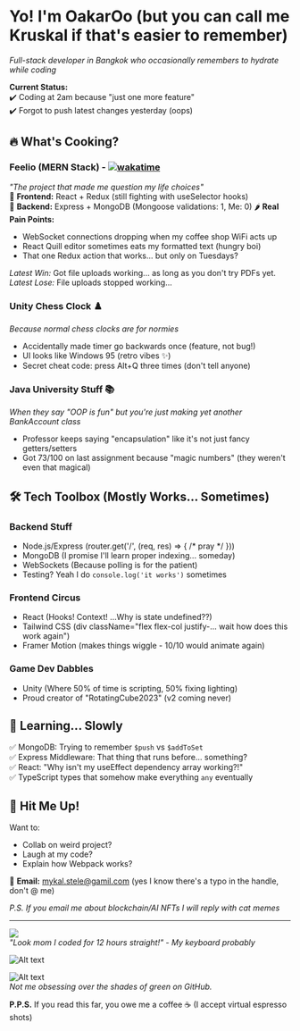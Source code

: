 # Yo! I'm OakarOo  (but you can call me Kruskal if that's easier to remember)

*Full-stack developer in Bangkok who occasionally remembers to hydrate while coding*  

**Current Status:**  
✔️ Coding at 2am because "just one more feature"  
✔️ Forgot to push latest changes yesterday (oops)  

## 🔥 What's Cooking?

### Feelio (MERN Stack) - [![wakatime](https://wakatime.com/badge/github/Mykal-Steele/Adorio.svg)](https://wakatime.com/badge/github/Mykal-Steele/Adorio)
*"The project that made me question my life choices"*  
🍳 **Frontend:** React + Redux (still fighting with useSelector hooks)  
🥘 **Backend:** Express + MongoDB (Mongoose validations: 1, Me: 0) 
🌶️ **Real Pain Points:**  
- WebSocket connections dropping when my coffee shop WiFi acts up 
- React Quill editor sometimes eats my formatted text (hungry boi)  
- That one Redux action that works... but only on Tuesdays?  

*Latest Win:* Got file uploads working... as long as you don't try PDFs yet.  
*Latest Lose:* File uploads stopped working...

### Unity Chess Clock ♟️
*Because normal chess clocks are for normies*  
- Accidentally made timer go backwards once (feature, not bug!)  
- UI looks like Windows 95 (retro vibes ✨)  
- Secret cheat code: press Alt+Q three times (don't tell anyone)  

### Java University Stuff 📚
*When they say "OOP is fun" but you're just making yet another BankAccount class*  
- Professor keeps saying "encapsulation" like it's not just fancy getters/setters  
- Got 73/100 on last assignment because "magic numbers" (they weren't even that magical)  

## 🛠️ Tech Toolbox (Mostly Works... Sometimes)

### Backend Stuff
- Node.js/Express (router.get('/', (req, res) => { /* pray */ }))  
- MongoDB (I promise I'll learn proper indexing... someday)  
- WebSockets (Because polling is for the patient) 
- Testing? Yeah I do `console.log('it works')` sometimes  

### Frontend Circus
- React (Hooks! Context! ...Why is state undefined??)  
- Tailwind CSS (div className="flex flex-col justify-... wait how does this work again")  
- Framer Motion (makes things wiggle - 10/10 would animate again)  

### Game Dev Dabbles
- Unity (Where 50% of time is scripting, 50% fixing lighting)  
- Proud creator of "RotatingCube2023" (v2 coming never)  

## 📖 Learning... Slowly

✅ MongoDB: Trying to remember `$push` vs `$addToSet`  
✅ Express Middleware: That thing that runs before... something?  
✅ React: "Why isn't my useEffect dependency array working?!"   
✅ TypeScript types that somehow make everything `any` eventually 

## 👋 Hit Me Up!

Want to:  
- Collab on weird project?  
- Laugh at my code?  
- Explain how Webpack works?  

📧 **Email:** mykal.stele@gamil.com (yes I know there's a typo in the handle, don't @ me)  

*P.S. If you email me about blockchain/AI NFTs I will reply with cat memes*  

---

<a href="https://wakatime.com"><img src="https://wakatime.com/share/@35665028-0b40-4980-9103-c87c17b0f8fe/8913565a-b52a-4a6b-a15d-d5e134f4fee0.png" /></a>  
*"Look mom I coded for 12 hours straight!" - My keyboard probably*

![Alt text](https://wakatime.com/share/@35665028-0b40-4980-9103-c87c17b0f8fe/806b3955-f4af-44ee-8666-affbd93b4f26.svg)  

![Alt text](https://wakatime.com/share/@35665028-0b40-4980-9103-c87c17b0f8fe/b621d19d-e2d4-4674-9678-db2f1df8084d.svg)  
*Not me obsessing over the shades of green on GitHub.*

**P.P.S.** If you read this far, you owe me a coffee ☕ (I accept virtual espresso shots)
